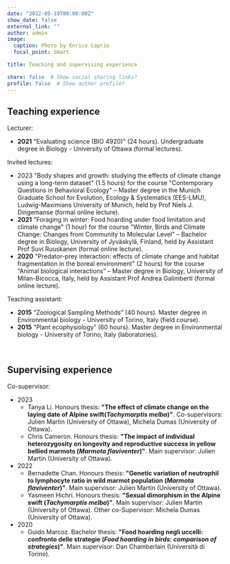 ```yaml
---
date: "2022-05-19T00:00:00Z"
show_date: false
external_link: ""
author: admin
image: 
  caption: Photo by Enrico Caprio
  focal_point: Smart

title: Teaching and supervising experience

share: false  # Show social sharing links?
profile: false  # Show author profile?
---
```

## Teaching experience

Lecturer:

- __2021__ "Evaluating science (BIO 4920)" (24 hours). Undergraduate degree in Biology - University of Ottawa (formal lectures).

Invited lectures:

- 2023 "Body shapes and growth: studying the effects of climate change using a long-term dataset" (1.5 hours) for the course "Contemporary Questions in Behavioral Ecology" – Master degree in the Munich Graduate School for Evolution, Ecology & Systematics (EES-LMU), Ludwig-Maximians University of Munich, held by Prof Niels J. Dingemanse (formal online lecture).
- __2021__ "Foraging in winter: Food hoarding under food limitation and climate change" (1 hour) for the course "Winter, Birds and Climate Change: Changes from Community to Molecular Level" – Bachelor degree in Biology, University of Jyväskylä, Finland, held by Assistant Prof Suvi Ruuskanen (formal online lecture).
- __2020__ "Predator-prey interaction: effects of climate change and habitat fragmentation in the boreal environment" (2 hours) for the course “Animal biological interactions” – Master degree in Biology, University of Milan-Bicocca, Italy, held by Assistant Prof Andrea Galimberti (formal online lecture).

Teaching assistant:

- __2015__ “Zoological Sampling Methods” (40 hours). Master degree in Environmental biology - University of Torino, Italy (field course).
- __2015__ “Plant ecophysiology” (60 hours). Master degree in Environmental biology - University of Torino, Italy (laboratories).

<p> </p>

## Supervising experience

Co-supervisor:

- 2023
  - Tanya Li. Honours thesis: __"__The effect of climate change on the laying date of Alpine swift__(_Tachymarptis melba_)"__. Co-supervisors: Julien Martin (University of Ottawa), Michela Dumas (University of Ottawa).
  - Chris Cameron. Honours thesis: __"The impact of individual heterozygosity on longevity and reproductive success in yellow bellied marmots (_Marmota flaviventer_)"__. Main supervisor: Julien Martin (University of Ottawa).
- 2022
  - Bernadette Chan. Honours thesis: __"Genetic variation of neutrophil to lymphocyte ratio in wild marmot population (_Marmota flaviventer_)"__. Main supervisor: Julien Martin (University of Ottawa).
  - Yasmeen Hichri. Honours thesis: __"Sexual dimorphism in the Alpine swift (_Tachymarptis melba_)"__. Main supervisor: Julien Martin (University of Ottawa). Other co-Supervisor: Michela Dumas (University of Ottawa).
- 2020
  - Guido Marcoz. Bachelor thesis: __"Food hoarding negli uccelli: confronto delle strategie (_Food hoarding in birds: comparison of strategies_)"__. Main supervisor: Dan Chamberlain (Università di Torino).
